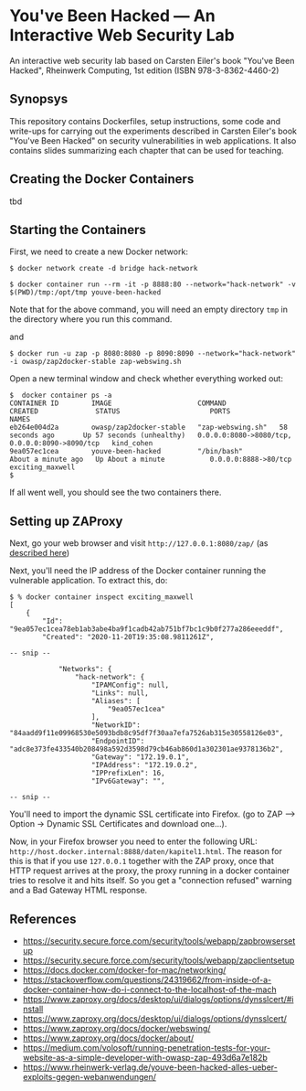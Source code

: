 # You've Been Hacked &mdash; An Interactive Web Security Lab
An interactive web security lab based on Carsten Eiler's book "You've Been Hacked", Rheinwerk Computing, 1st edition (ISBN 978-3-8362-4460-2)

## Synopsys
This repository contains Dockerfiles, setup instructions, some code and write-ups for carrying out the experiments described in Carsten Eiler's book "You've Been Hacked" on security vulnerabilities in web applications. It also contains slides summarizing each chapter that can be used for teaching.

## Creating the Docker Containers
tbd

## Starting the Containers
First, we need to create a new Docker network:
```shell
$ docker network create -d bridge hack-network
```

```shell
$ docker container run --rm -it -p 8888:80 --network="hack-network" -v $(PWD)/tmp:/opt/tmp youve-been-hacked
```
Note that for the above command, you will need an empty directory `tmp` in the directory where you run this command.

and 

```shell
$ docker run -u zap -p 8080:8080 -p 8090:8090 --network="hack-network" -i owasp/zap2docker-stable zap-webswing.sh
```

Open a new terminal window and check whether everything worked out:

```shell
$  docker container ps -a                                                                   
CONTAINER ID        IMAGE                     COMMAND             CREATED              STATUS                      PORTS                                            NAMES
eb264e004d2a        owasp/zap2docker-stable   "zap-webswing.sh"   58 seconds ago       Up 57 seconds (unhealthy)   0.0.0.0:8080->8080/tcp, 0.0.0.0:8090->8090/tcp   kind_cohen
9ea057ec1cea        youve-been-hacked         "/bin/bash"         About a minute ago   Up About a minute           0.0.0.0:8888->80/tcp                             exciting_maxwell
$
```

If all went well, you should see the two containers there.

## Setting up ZAProxy

Next, go your web browser and visit `http://127.0.0.1:8080/zap/` (as [described here](https://www.zaproxy.org/docs/docker/webswing/))

Next, you'll need the IP address of the Docker container running the vulnerable application. To extract this, do:

```shell
$ % docker container inspect exciting_maxwell
[
    {
        "Id": "9ea057ec1cea78eb1ab3abe4ba9f1cadb42ab751bf7bc1c9b0f277a286eeeddf",
        "Created": "2020-11-20T19:35:08.9811261Z",

-- snip --

            "Networks": {
                "hack-network": {
                    "IPAMConfig": null,
                    "Links": null,
                    "Aliases": [
                        "9ea057ec1cea"
                    ],
                    "NetworkID": "84aadd9f11e09968530e5093bdb8c95df7f30aa7efa7526ab315e30558126e03",
                    "EndpointID": "adc8e373fe433540b208498a592d3598d79cb46ab860d1a302301ae9378136b2",
                    "Gateway": "172.19.0.1",
                    "IPAddress": "172.19.0.2",
                    "IPPrefixLen": 16,
                    "IPv6Gateway": "",

-- snip --
```

You'll need to import the dynamic SSL certificate into Firefox. (go to ZAP --> Option -> Dynamic SSL Certificates and download one...). 

Now, in your Firefox browser you need to enter the following URL: `http://host.docker.internal:8888/daten/kapitel1.html`. The reason for this is that if you use `127.0.0.1` together with the ZAP proxy, once that HTTP request arrives at the proxy, the proxy running in a docker container tries to resolve it and hits itself. So you get a "connection refused" warning and a Bad Gateway HTML response.


## References
* https://security.secure.force.com/security/tools/webapp/zapbrowsersetup
* https://security.secure.force.com/security/tools/webapp/zapclientsetup
* https://docs.docker.com/docker-for-mac/networking/
* https://stackoverflow.com/questions/24319662/from-inside-of-a-docker-container-how-do-i-connect-to-the-localhost-of-the-mach
* https://www.zaproxy.org/docs/desktop/ui/dialogs/options/dynsslcert/#install
* https://www.zaproxy.org/docs/desktop/ui/dialogs/options/dynsslcert/
* https://www.zaproxy.org/docs/docker/webswing/
* https://www.zaproxy.org/docs/docker/about/
* https://medium.com/volosoft/running-penetration-tests-for-your-website-as-a-simple-developer-with-owasp-zap-493d6a7e182b
* https://www.rheinwerk-verlag.de/youve-been-hacked-alles-ueber-exploits-gegen-webanwendungen/
